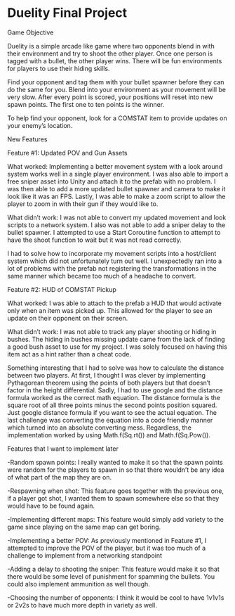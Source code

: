 # Duelity Final Project

Game Objective

Duelity is a simple arcade like game where two opponents blend in with their environment and try to shoot the other player. Once one person is tagged with a bullet, the other player wins. There will be fun environments for players to use their hiding skills. 

Find your opponent and tag them with your bullet spawner before they can do the same for you. Blend into your environment as your movement will be very slow. After every point is scored, your positions will reset into new spawn points. The first one to ten points is the winner.

To help find your opponent, look for a COMSTAT item to provide updates on your enemy’s location.

New Features

Feature #1: Updated POV and Gun Assets

What worked: Implementing a better movement system with a look around system works well in a single player environment. I was also able to import a free sniper asset into Unity and attach it to the prefab with no problem. I was then able to add a more updated bullet spawner and camera to make it look like it was an FPS. Lastly, I was able to make a zoom script to allow the player to zoom in with their gun if they would like to.

What didn’t work: I was not able to convert my updated movement and look scripts to a network system. I also was not able to add a sniper delay to the bullet spawner. I attempted to use a Start Coroutine function to attempt to have the shoot function to wait but it was not read correctly.

I had to solve how to incorporate my movement scripts into a host/client system which did not unfortunately turn out well. I unexpectedly ran into a lot of problems with the prefab not registering the transformations in the same manner which became too much of a headache to convert. 

Feature #2: HUD of COMSTAT Pickup

What worked: I was able to attach to the prefab a HUD that would activate only when an item was picked up. This allowed for the player to see an update on their opponent on their screen.

What didn’t work: I was not able to track any player shooting or hiding in bushes. The hiding in bushes missing update came from the lack of finding a good bush asset to use for my project. I was solely focused on having this item act as a hint rather than a cheat code. 

Something interesting that I had to solve was how to calculate the distance between two players. At first, I thought I was clever by implementing Pythagorean theorem using the points of both players but that doesn’t factor in the height differential. Sadly, I had to use google and the distance formula worked as the correct math equation. The distance formula is the square root of all three points minus the second points position squared. Just google distance formula if you want to see the actual equation. The last challenge was converting the equation into a code friendly manner which turned into an absolute converting mess. Regardless, the implementation worked by using Math.f(Sq.rt()) and Math.f(Sq.Pow()). 

Features that I want to implement later

-Random spawn points: I really wanted to make it so that the spawn points were random for the players to spawn in so that there wouldn’t be any idea of what part of the map they are on. 

-Respawning when shot: This feature goes together with the previous one, if a player got shot, I wanted them to spawn somewhere else so that they would have to be found again.

-Implementing different maps: This feature would simply add variety to the game since playing on the same map can get boring.

-Implementing a better POV: As previously mentioned in Feature #1, I attempted to improve the POV of the player, but it was too much of a challenge to implement from a networking standpoint

-Adding a delay to shooting the sniper: This feature would make it so that there would be some level of punishment for spamming the bullets. You could also implement ammunition as well though.

-Choosing the number of opponents: I think it would be cool to have 1v1v1s or 2v2s to have much more depth in variety as well.
